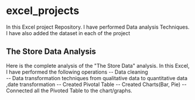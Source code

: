 # excel_projects
In this Excel project Repository. I have performed Data analysis Techniques. I have also added the dataset in each of the project

## The Store Data Analysis
Here is the complete analysis of the "The Store Data" analysis. 
In this Excel, I have performed the following operations 
-- Data cleaning  
-- Data transformation techniques from qualitative data to quantitative data ,date transformation
-- Created Pivotal Table
-- Created Charts(Bar, Pie)
-- Connected all the Pivoted Table to the chart/graphs.
